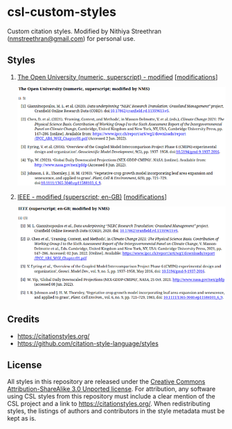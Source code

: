 ﻿# csl-custom-styles

Custom citation styles. Modified by Nithiya Streethran (nmstreethran@gmail.com) for personal use.

## Styles

1.  [The Open University (numeric, superscript) - modified](the-open-university-numeric-superscript-modified.csl) [[modifications](https://github.com/nmstreethran/csl-custom-styles/compare/0f4716e..main#diff-e48c324d72fc73dfdd64b1fc7e42acb1ba22cdf5cf028fe25d432ac6fa5b92d4)]

    ![The Open University (numeric, superscript) - modified](images/the-open-university-numeric-superscript-modified.png)

2.  [IEEE - modified (superscript; en-GB)](ieee-modified.csl) [[modifications](https://github.com/nmstreethran/csl-custom-styles/compare/6351936..main#diff-cb60e3d54a84e4c13779c8fa145367c39bd4785688c86185d3b719356682e02e)]

    ![IEEE - modified (superscript; en-GB)](images/ieee-modified.png)

## Credits

- <https://citationstyles.org/>
- <https://github.com/citation-style-language/styles>

## License

All styles in this repository are released under the [Creative Commons Attribution-ShareAlike 3.0 Unported license](https://creativecommons.org/licenses/by-sa/3.0/). For attribution, any software using CSL styles from this repository must include a clear mention of the CSL project and a link to <https://citationstyles.org/>. When redistributing styles, the listings of authors and contributors in the style metadata must be kept as is.
